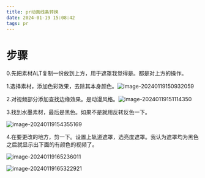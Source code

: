 ```yaml
---
title: pr动画线条转换
date: 2024-01-19 15:08:42
tags: pr
---
```


# 步骤

0.先把素材ALT复制一份放到上方，用于遮罩我觉得是。都是对上方的操作。

1.选择素材，添加色彩效果，去除其本身颜色。![image-20240119150932059](../images/image-20240119150932059.png)

2.对视频部分添加查找边缘效果。是动漫风格。![image-20240119151114350](../images/image-20240119151114350.png)

3.找到水墨素材，最后是黑色。如果不是就用反转反色一下。

![image-20240119154355169](../images/image-20240119154355169.png)

4.在要更改的地方，剪一下。设置上轨道遮罩，选亮度遮罩。我认为遮罩均为黑色之后就显示出下面的有颜色的视频了。

![image-20240119165236011](../images/image-20240119165236011.png)

![image-20240119165322921](../images/image-20240119165322921.png)
